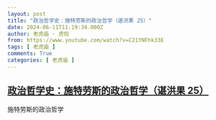 ```yaml
---
layout: post
title: "政治哲学史：施特劳斯的政治哲学（谌洪果 25）"
date: 2024-06-11T11:19:34.000Z
author: 老虎庙 · 虎侃
from: https://www.youtube.com/watch?v=C21YNFhk33E
tags: [ 老虎庙 ]
comments: True
categories: [ 老虎庙 ]
---
```

<!--1718104774000-->
[政治哲学史：施特劳斯的政治哲学（谌洪果 25）](https://www.youtube.com/watch?v=C21YNFhk33E)
------

<div>
施特劳斯的政治哲学
</div>
